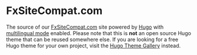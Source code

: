 # FxSiteCompat.com

The source of our [FxSiteCompat.com](https://www.fxsitecompat.com/) site powered by [Hugo](https://gohugo.io/) with [multilingual mode](https://gohugo.io/content-management/multilingual/) enabled. Please note that this is **not** an open source Hugo theme that can be reused somewhere else. If you are looking for a free Hugo theme for your own project, visit the [Hugo Theme Gallery](https://themes.gohugo.io/) instead.
